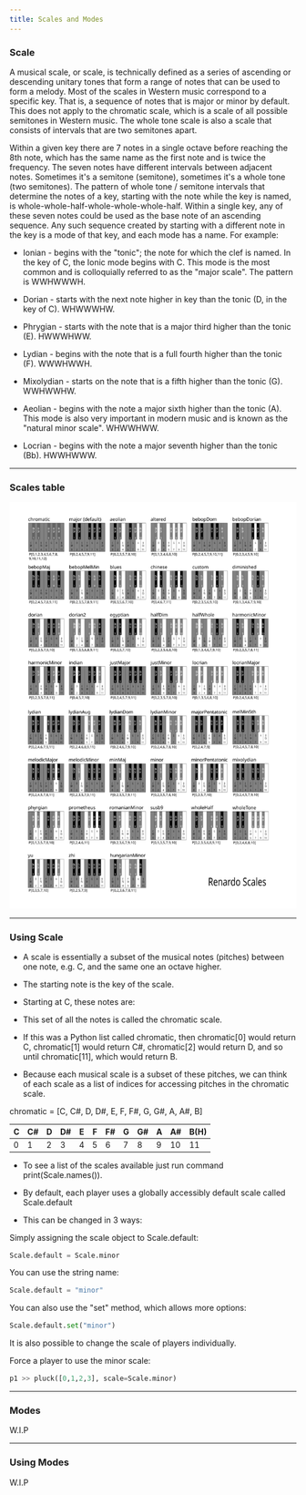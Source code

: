 ```yaml
---
title: Scales and Modes
---
```



### Scale

A musical scale, or scale, is technically defined as a series of ascending or descending unitary tones that form a range of notes that can be used to form a melody. Most of the scales in Western music correspond to a specific key. That is, a sequence of notes that is major or minor by default. This does not apply to the chromatic scale, which is a scale of all possible semitones in Western music. The whole tone scale is also a scale that consists of intervals that are two semitones apart.

Within a given key there are 7 notes in a single octave before reaching the 8th note, which has the same name as the first note and is twice the frequency. The seven notes have different intervals between adjacent notes. Sometimes it's a semitone (semitone), sometimes it's a whole tone (two semitones). The pattern of whole tone / semitone intervals that determine the notes of a key, starting with the note while the key is named, is whole-whole-half-whole-whole-whole-half. Within a single key, any of these seven notes could be used as the base note of an ascending sequence. Any such sequence created by starting with a different note in the key is a mode of that key, and each mode has a name. For example:

*   Ionian - begins with the "tonic"; the note for which the clef is named. In the key of C, the Ionic mode begins with C. This mode is the most common and is colloquially referred to as the "major scale". The pattern is WWHWWWH.
    
*   Dorian - starts with the next note higher in key than the tonic (D, in the key of C). WHWWWHW.
    
*   Phrygian - starts with the note that is a major third higher than the tonic (E). HWWWHWW.
    
*   Lydian - begins with the note that is a full fourth higher than the tonic (F). WWWHWWH.
    
*   Mixolydian - starts on the note that is a fifth higher than the tonic (G). WWHWWHW.
    
*   Aeolian - begins with the note a major sixth higher than the tonic (A). This mode is also very important in modern music and is known as the "natural minor scale". WHWWHWW.
    
*   Locrian - begins with the note a major seventh higher than the tonic (Bb). HWWHWWW.
    

---
### Scales table

![Renardo Scales](../../../../assets/RenardoScales.svg)

---
### Using Scale


*   A scale is essentially a subset of the musical notes (pitches) between one note, e.g. C, and the same one an octave higher.
    
*   The starting note is the key of the scale.
    
*   Starting at C, these notes are:
    
*   This set of all the notes is called the chromatic scale.
    
*   If this was a Python list called chromatic, then chromatic[0] would return C, chromatic[1] would return C#, chromatic[2] would return D, and so until chromatic[11], which would return B.
    
*   Because each musical scale is a subset of these pitches, we can think of each scale as a list of indices for accessing pitches in the chromatic scale.
    

chromatic = [C, C#, D, D#, E, F, F#, G, G#, A, A#, B]

| **C**  | **C#** | **D**  | **D#** | **E**  |  **F** | **F#** | **G**  | **G#** | **A**  | **A#** |**B(H)**|
| ------ | ------ | ------ | ------ | ------ | ------ | ------ | ------ | ------ | ------ | ------ | ------ |
|   0    |    1   |    2   |    3   |    4   |    5   |    6   |    7   |    8   |    9   |   10   |   11   |


*   To see a list of the scales available just run command print(Scale.names()).
    
*   By default, each player uses a globally accessibly default scale called Scale.default
    
*   This can be changed in 3 ways:
    

Simply assigning the scale object to Scale.default:
```python
Scale.default = Scale.minor
```

You can use the string name:
```python
Scale.default = "minor"
```

You can also use the "set" method, which allows more options:
```python
Scale.default.set("minor")
```

It is also possible to change the scale of players individually.

Force a player to use the minor scale:
```python
p1 >> pluck([0,1,2,3], scale=Scale.minor)
```


---
### Modes

W.I.P

---
### Using Modes

W.I.P